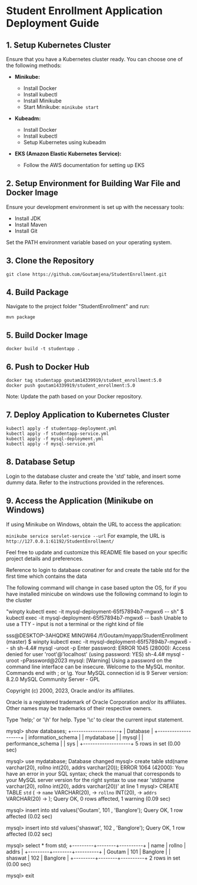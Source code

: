 # Student Enrollment Application Deployment Guide

## 1. Setup Kubernetes Cluster

Ensure that you have a Kubernetes cluster ready. You can choose one of the following methods:

- **Minikube:**
  - Install Docker
  - Install kubectl
  - Install Minikube
  - Start Minikube: `minikube start`

- **Kubeadm:**
  - Install Docker
  - Install kubectl
  - Setup Kubernetes using kubeadm

- **EKS (Amazon Elastic Kubernetes Service):**
  - Follow the AWS documentation for setting up EKS

## 2. Setup Environment for Building War File and Docker Image

Ensure your development environment is set up with the necessary tools:

- Install JDK
- Install Maven
- Install Git

Set the PATH environment variable based on your operating system.

## 3. Clone the Repository


`git clone https://github.com/Goutamjena/StudentEnrollment.git
`
## 4. Build Package
Navigate to the project folder "StudentEnrollment" and run:

`mvn package`

## 5. Build Docker Image
`docker build -t studentapp .`
## 6. Push to Docker Hub
```
docker tag studentapp goutam14339919/student_enrollment:5.0
docker push goutam14339919/student_enrollment:5.0
```
Note: Update the path based on your Docker repository.

## 7. Deploy Application to Kubernetes Cluster
```
kubectl apply -f studentapp-deployment.yml
kubectl apply -f studentapp-service.yml
kubectl apply -f mysql-deployment.yml
kubectl apply -f mysql-service.yml
```
## 8. Database Setup
Login to the database cluster and create the 'std' table, and insert some dummy data. Refer to the instructions provided in the references.

## 9. Access the Application (Minikube on Windows)
If using Minikube on Windows, obtain the URL to access the application:

`minikube service servlet-service --url`
For example, the URL is `http://127.0.0.1:61192/StudentEnrollment/`

Feel free to update and customize this README file based on your specific project details and preferences.











Reference to login to database conatiner for and create the table std for the first time which contains the data

The following command will change in case based upton the OS, for if you have installed minicube on windows use the following command to login to the cluster



"winpty kubectl exec -it mysql-deployment-65f57894b7-mgwx6 -- sh" 
$ kubectl exec -it mysql-deployment-65f57894b7-mgwx6 -- bash
Unable to use a TTY - input is not a terminal or the right kind of file


sss@DESKTOP-3AHQDKE MINGW64 /f/Goutam/myapp/StudentEnrollment (master)
$ winpty kubectl exec -it mysql-deployment-65f57894b7-mgwx6 -- sh
sh-4.4# mysql -uroot -p
Enter password:
ERROR 1045 (28000): Access denied for user 'root'@'localhost' (using password: YES)
sh-4.4# mysql -uroot -pPassword@2023
mysql: [Warning] Using a password on the command line interface can be insecure.
Welcome to the MySQL monitor.  Commands end with ; or \g.
Your MySQL connection id is 9
Server version: 8.2.0 MySQL Community Server - GPL

Copyright (c) 2000, 2023, Oracle and/or its affiliates.

Oracle is a registered trademark of Oracle Corporation and/or its
affiliates. Other names may be trademarks of their respective
owners.

Type 'help;' or '\h' for help. Type '\c' to clear the current input statement.

mysql> show databases;
+--------------------+
| Database           |
+--------------------+
| information_schema |
| mydatabase         |
| mysql              |
| performance_schema |
| sys                |
+--------------------+
5 rows in set (0.00 sec)

mysql> use mydatabase;
Database changed
mysql> create table std(name varchar(20), rollno int(20), addrs varchar(20));
ERROR 1064 (42000): You have an error in your SQL syntax; check the manual that corresponds to your MySQL server version for the right syntax to use near 'std(name varchar(20), rollno int(20),
 addrs varchar(20))' at line 1
mysql> CREATE TABLE `std` (
    ->   `name` VARCHAR(20),
    ->   `rollno` INT(20),
    ->   `addrs` VARCHAR(20)
    -> );
Query OK, 0 rows affected, 1 warning (0.09 sec)

mysql> insert into std values('Goutam', 101 , 'Banglore');
Query OK, 1 row affected (0.02 sec)

mysql> insert into std values('shaswat', 102 , 'Banglore');
Query OK, 1 row affected (0.02 sec)

mysql> select * from std;
+---------+--------+----------+
| name    | rollno | addrs    |
+---------+--------+----------+
| Goutam  |    101 | Banglore |
| shaswat |    102 | Banglore |
+---------+--------+----------+
2 rows in set (0.00 sec)

mysql> exit
